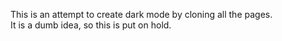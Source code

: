 This is an attempt to create dark mode by cloning all the pages.  
It is a dumb idea, so this is put on hold.
